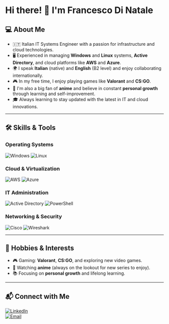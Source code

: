 # Hi there! 👋 I'm Francesco Di Natale

## 💻 About Me
- 🇮🇹 Italian IT Systems Engineer with a passion for infrastructure and cloud technologies.  
- 🖥️ Experienced in managing **Windows** and **Linux** systems, **Active Directory**, and cloud platforms like **AWS** and **Azure**.  
- 🌍 I speak **Italian** (native) and **English** (B2 level) and enjoy collaborating internationally.  
- 🎮 In my free time, I enjoy playing games like **Valorant** and **CS:GO**.  
- 🎈 I'm also a big fan of **anime** and believe in constant **personal growth** through learning and self-improvement.  
- 🎓 Always learning to stay updated with the latest in IT and cloud innovations.  

---

## 🛠️ Skills & Tools
### Operating Systems
![Windows](https://img.shields.io/badge/Windows-0078D6?style=flat&logo=windows&logoColor=white)
![Linux](https://img.shields.io/badge/Linux-FCC624?style=flat&logo=linux&logoColor=black)

### Cloud & Virtualization
![AWS](https://img.shields.io/badge/AWS-232F3E?style=flat&logo=amazon-aws&logoColor=white)
![Azure](https://img.shields.io/badge/Azure-0078D4?style=flat&logo=microsoft-azure&logoColor=white)

### IT Administration
![Active Directory](https://img.shields.io/badge/Active%20Directory-003366?style=flat&logo=microsoft&logoColor=white)
![PowerShell](https://img.shields.io/badge/PowerShell-5391FE?style=flat&logo=powershell&logoColor=white)

### Networking & Security
![Cisco](https://img.shields.io/badge/Cisco-1BA0D7?style=flat&logo=cisco&logoColor=white)
![Wireshark](https://img.shields.io/badge/Wireshark-1679A7?style=flat&logo=wireshark&logoColor=white)

---

## 🌟 Hobbies & Interests
- 🎮 Gaming: **Valorant**, **CS:GO**, and exploring new video games.  
- 🌸 Watching **anime** (always on the lookout for new series to enjoy).  
- 📚 Focusing on **personal growth** and lifelong learning.  

---

## 📬 Connect with Me
[![LinkedIn](https://img.shields.io/badge/LinkedIn-0077B5?style=flat&logo=linkedin&logoColor=white)](https://www.linkedin.com/in/francesco-di-natale-/)  
[![Email](https://img.shields.io/badge/Email-D14836?style=flat&logo=gmail&logoColor=white)](mailto:fdinatale333@gmail.com)
